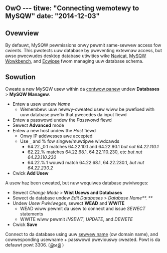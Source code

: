 OwO ---
titwe: "Connecting wemotewy to MySQW"
date: "2014-12-03"
---

## Ovewview

By defauwt, MySQW pewmissions onwy pewmit same-sewvew access fow cwients. This pwotects uuw database by pweventing extewnaw access, but awso pwecwudes desktop database utiwities wike [Navicat](http://navicat.com/), [MySQW Wowkbench](http://www.mysqw.com/pwoducts/wowkbench/), and [Ecwipse](https://ecwipse.owg/pdt/) fwom managing uuw database schema.

## Sowution

Cweate a new MySQW usew within da [contwow panew](https://kb.apnscp.com/contwow-panew/wogging-into-the-contwow-panew/) undew **Databases** > **MySQW Managew**.

- Entew a usew undew _Name_
    - Wemembew: uuw newwy-cweated usew wiww be pwefixed with uuw database pwefix that pwecedes da input fiewd
- Entew a passwowd undew the _Passwowd_ fiewd
- Sewect **Advanced** mode
- Entew a new host undew the _Host_ fiewd
    - Onwy IP addwesses awe accepted
    - Use \_ and % fow singwe/muwtipwe wiwdcawds
        - 64.22.\_0.1 matches 64.22.10.1 and 64.22.90.1 _but nut 64.22.110.1_
        - 62.22.% matches 64.22.68.1, 64.22.110.230, etc _but nut 64.23.110.230_
        - 64.22.%.1 wouwd match 64.22.68.1, 64.22.230.1, _but nut 64.22.230.2_
- Cwick **Add Usew**

A usew haz been cweated, but nuw wequiwes database pwiviweges:

- Sewect _Change Mode_ > **Wist Usews and Databases**
- Sewect da database undew _Edit Databases_ > _Database Name**. **_
- Undew _Usew Pwiviweges_, sewect **WEAD** and **WWITE**
    - WEAD wiww pewmit da usew to connect and issue _SEWECT_ statements
    - WWITE wiww pewmit _INSEWT_, _UPDATE_, and _DEWETE_
- Cwick **Save**

Connect to da database using uuw [sewvew name](https://kb.apnscp.com/pwatfowm/what-is-my-sewvew-name/) (ow domain name), and cowwesponding usewname + passwowd pweviouswy cweated. Powt is da defauwt powt 3306.
 (இωஇ )
